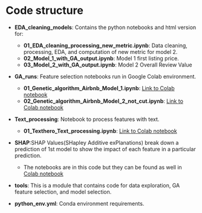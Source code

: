 # Code structure

* **EDA_cleaning_models**: Contains the python notebooks and html version for:
  
    * **01_EDA_cleaning_processing_new_metric.ipynb**: Data cleaning, processing, EDA, and computation of new metric 
      for model 2.
    * **02_Model_1_with_GA_output.ipynb**: Model 1 first listing price.
    * **03_Model_2_with_GA_output.ipynb**: Model 2 Overall Review Value
      

* **GA_runs**: Feature selection notebooks run in Google Colab environment.
    * **01_Genetic_algorithm_Airbnb_Model_1.ipynb**: [Link to Colab notebook](https://colab.research.google.com/drive/1TczLRnKJtOsEZWAMM-Dx4lflkqyfn6pV?usp=sharing)
    * **02_Genetic_algorithm_Airbnb_Model_2_not_cut.ipynb**: [Link to Colab notebook](https://colab.research.google.com/drive/1Cxw_NtZ33Z8YQg-qu6VXy6-Wrt-qORxk?usp=sharing)

* **Text_processing**: Notebook to process features with text.
    * **01_Texthero_Text_processing.ipynb**: [Link to Colab notebook](https://colab.research.google.com/drive/15gaKR8-b7NN4emIJ3dIYsB1COR6BD-Ek?usp=sharing)
    
* **SHAP**:SHAP Values(SHapley Additive exPlanations) break down a prediction of 1st model to 
  show the impact of each feature in a particular prediction.
  * The notebooks are in this code but they can be found as well in [Colab notebook](https://colab.research.google.com/drive/1_zEL9cPk9Y5zLMGWa5NBYwIeqVFuYxFD?usp=sharing)

* **tools**: This is a module that contains code for data exploration, GA feature selection, and model selection.

* **python_env.yml**: Conda environment requirements.